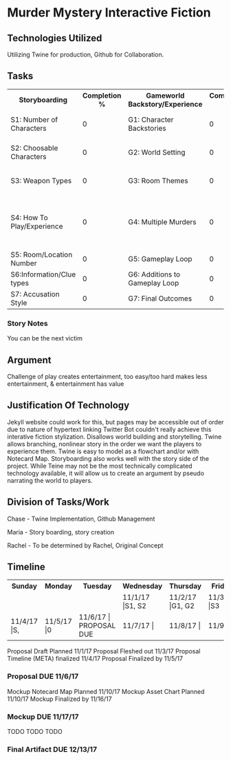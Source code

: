 # Murder Mystery Interactive Fiction
## Technologies Utilized
Utilizing Twine for production, Github for Collaboration.

## Tasks 
<html>
<body>

<table style="width:100%">
  <tr>
    <th>Storyboarding</th> 
    <th>Completion %</th>
    <th>Gameworld Backstory/Experience</th> 
    <th>Completion %</th>
    <th>Stretch Goals</th>
    <th>Completion %</th>
  </tr>
  <tr>
    <td>S1: Number of Characters</td>
    <td>0</td>
    <td>G1: Character Backstories</td>
    <td>0</td>
    <td>B1: Playable Murderer</td>
    <td>0</td>
  </tr>
  <tr>
    <td>S2: Choosable Characters</td>
    <td>0</td>
    <td>G2: World Setting</td>
    <td>0</td>
    <td>B2: Run Away option</td>
    <td>0</td>
  </tr>
  <tr>
    <td>S3: Weapon Types</td>
    <td>0</td>
    <td>G3: Room Themes</td>
    <td>0</td>
    <td>B3: Persistent Timer</td>
    <td>0</td>
  </tr>
  <tr>
    <td>S4: How To Play/Experience</td>
    <td>0</td>
    <td>G4: Multiple Murders</td>
    <td>0</td>
    <td>B4: Player dies at certain Timer value</td>
    <td>0</td>
  </tr>
  <tr>
    <td>S5: Room/Location Number</td>
    <td>0</td>
    <td>G5: Gameplay Loop</td>
    <td>0</td>
  </tr>
  <tr>
    <td>S6:Information/Clue types</td>
    <td>0</td>
    <td>G6: Additions to Gameplay Loop</td>
    <td>0</td>
  </tr>
  <tr>
    <td>S7: Accusation Style</td>
    <td>0</td>
    <td>G7: Final Outcomes</td>
    <td>0</td>
  </tr>
</table>

</body>
</html>

### Story Notes
You can be the next victim

## Argument
Challenge of play creates entertainment, too easy/too hard makes less entertainment, & entertainment has value

## Justification Of Technology
Jekyll website could work for this, but pages may be accessible out of order due to nature of hypertext linking
Twitter Bot couldn't really achieve this interative fiction stylization. Disallows world building and storytelling.
Twine allows branching, nonlinear story in the order we want the players to experience them. Twine is easy to model as a flowchart  and/or with Notecard Map. Storyboarding also works well with the story side of the project.
While Teine may not be the most technically complicated technology available, it will allow us to create an argument by pseudo narrating the world to players.

## Division of Tasks/Work
Chase - Twine Implementation, Github Management

Maria - Story boarding, story creation

Rachel - To be determined by Rachel, Original Concept

## Timeline

<html>
<body>

<table style="width:100%">
  <tr>
    <th>Sunday</th>
    <th>Monday</th> 
    <th>Tuesday</th> 
    <th>Wednesday</th> 
    <th>Thursday</th> 
    <th>Friday</th> 
    <th>Saturday</th> 
  </tr>
  <tr>
    <td> </td>
    <td> </td>
    <td> </td>
    <td>11/1/17 |S1, S2</t>
    <td>11/2/17 |G1, G2</td>
    <td>11/3/17 |S3</td>
  </tr>
  <tr>
    <td>11/4/17 |S,</td>
    <td>11/5/17 |0</td>
    <td>11/6/17 | PROPOSAL DUE
    <td>11/7/17 |</td>
    <td>11/8/17 |</td>
    <td>11/9/17</td>
  </tr>
</table>

</body>
</html>

Proposal Draft Planned 11/1/17
Proposal Fleshed out 11/3/17
Proposal Timeline (META) finalized 11/4/17
Proposal Finalized by 11/5/17
### Proposal DUE 11/6/17
Mockup Notecard Map Planned 11/10/17
Mockup Asset Chart Planned 11/10/17
Mockup Finalized by 11/16/17
### Mockup DUE 11/17/17
TODO
TODO
TODO
### Final Artifact DUE 12/13/17


